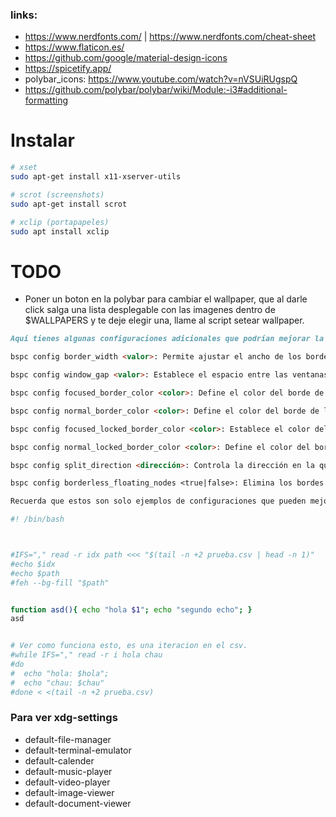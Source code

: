 ### links:
- https://www.nerdfonts.com/ | https://www.nerdfonts.com/cheat-sheet
- https://www.flaticon.es/
- https://github.com/google/material-design-icons
- https://spicetify.app/
- polybar_icons: https://www.youtube.com/watch?v=nVSUiRUgspQ
- https://github.com/polybar/polybar/wiki/Module:-i3#additional-formatting





# Instalar
~~~bash
# xset
sudo apt-get install x11-xserver-utils

# scrot (screenshots)
sudo apt-get install scrot

# xclip (portapapeles)
sudo apt install xclip
~~~


# TODO
- Poner un boton en la polybar para cambiar el wallpaper, que al darle click salga una lista desplegable con las imagenes dentro de $WALLPAPERS y te deje elegir una, llame al script setear wallpaper.




~~~markdown
Aquí tienes algunas configuraciones adicionales que podrían mejorar la estética de BSPWM:

bspc config border_width <valor>: Permite ajustar el ancho de los bordes de las ventanas en BSPWM.

bspc config window_gap <valor>: Establece el espacio entre las ventanas en BSPWM.

bspc config focused_border_color <color>: Define el color del borde de la ventana activa.

bspc config normal_border_color <color>: Define el color del borde de las ventanas inactivas.

bspc config focused_locked_border_color <color>: Establece el color del borde de la ventana activa cuando está bloqueada.

bspc config normal_locked_border_color <color>: Define el color del borde de las ventanas inactivas cuando están bloqueadas.

bspc config split_direction <dirección>: Controla la dirección en la que se dividen las ventanas. Por ejemplo, vertical divide verticalmente, horizontal divide horizontalmente.

bspc config borderless_floating_nodes <true|false>: Elimina los bordes de las ventanas en modo flotante.

Recuerda que estos son solo ejemplos de configuraciones que pueden mejorar la estética de BSPWM. Para obtener más detalles sobre cada opción y personalizar aún más tu experiencia, te recomendaría consultar la documentación oficial de BSPWM o buscar recursos adicionales sobre personalización de BSPWM en línea.
~~~




~~~bash
#! /bin/bash



#IFS="," read -r idx path <<< "$(tail -n +2 prueba.csv | head -n 1)"
#echo $idx
#echo $path
#feh --bg-fill "$path"


function asd(){ echo "hola $1"; echo "segundo echo"; }
asd


# Ver como funciona esto, es una iteracion en el csv.
#while IFS="," read -r i hola chau
#do
#  echo "hola: $hola";
#  echo "chau: $chau"
#done < <(tail -n +2 prueba.csv)
~~~



### Para ver xdg-settings

- default-file-manager
- default-terminal-emulator
- default-calender
- default-music-player
- default-video-player
- default-image-viewer
- default-document-viewer

